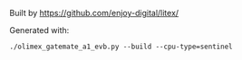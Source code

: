 Built by https://github.com/enjoy-digital/litex/

Generated with:

```
./olimex_gatemate_a1_evb.py --build --cpu-type=sentinel
```
